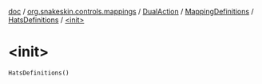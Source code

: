 [doc](../../../../index.md) / [org.snakeskin.controls.mappings](../../../index.md) / [DualAction](../../index.md) / [MappingDefinitions](../index.md) / [HatsDefinitions](index.md) / [&lt;init&gt;](./-init-.md)

# &lt;init&gt;

`HatsDefinitions()`